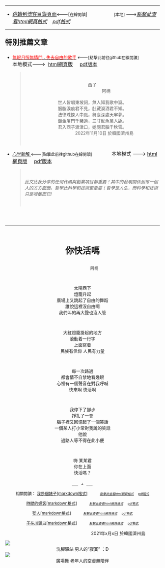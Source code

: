 ****
- [<font size=3>跳轉到博客目錄頁面</font>](../../tableOfContent.md)<---[<font size=2>在線閱讀</font>]&nbsp;&nbsp; &nbsp; &nbsp; &nbsp; &nbsp; &nbsp; &nbsp; &nbsp; &nbsp;&nbsp; &nbsp;  <font size=2> [本地] ---></font><font size=3>[*_點擊此查看html網頁格式_*](../../tableOfContent.html)&nbsp; &nbsp; [*_pdf格式_*](../../tableOfContent.md.pdf)</font>
****

### <p style="font-size: 23px; font-weight:900;">特別推薦文章</p>

- [<font color=red>無眠月照無情門 . 失去自由的歌手</font>](https://github.com/brianwchh/worldofheart/blob/main/md_and_html/%E7%84%A1%E7%9C%A0%E6%9C%88%E7%85%A7%E7%84%A1%E6%83%85%E9%96%80.md)<font size=2> <---[點擊此前往github在線閱讀]</font> &nbsp;&nbsp;&nbsp;&nbsp;&nbsp;&nbsp;&nbsp;&nbsp;&nbsp;&nbsp;&nbsp;&nbsp;&nbsp;&nbsp;&nbsp; <font size=3>本地模式---> &nbsp;[html網頁版](../../md_and_html/無眠月照無情門.html) &nbsp;&nbsp;&nbsp; [pdf版本](../../md_and_html/無眠月照無情門.md.pdf) </font>

    > </br><p align="center">西子</br>&nbsp;&nbsp;&nbsp;&nbsp;&nbsp;&nbsp;&nbsp;&nbsp;&nbsp;&nbsp;&nbsp;&nbsp;&nbsp;&nbsp;&nbsp;&nbsp;&nbsp;&nbsp;&nbsp;&nbsp;&nbsp;&nbsp;&nbsp;阿柄</br></br>世人皆唱東坡詞，無人知我歌中淚。</br>胭脂淚痕君不見，肚藏淚酒君不知。</br>法律珠鍊人中鳳，舞臺深處天牢夢。</br>鍍金屠門千豬過，三寸魷魚萬人舔。</br>君入西子渡津口，她閱君腦千秋雪。</br>&nbsp;&nbsp;&nbsp;&nbsp;&nbsp;&nbsp;&nbsp;&nbsp;&nbsp;&nbsp;&nbsp;&nbsp;&nbsp;&nbsp;&nbsp;&nbsp;&nbsp;&nbsp;&nbsp;&nbsp;2022年11月10日 於韓國濟州島</p></br>
    
-  [心学新解 ](https://github.com/brianwchh/worldofheart)<font size=2><---[點擊此前往github在線閱讀]</font>&nbsp;&nbsp;&nbsp;&nbsp;&nbsp;&nbsp;&nbsp;&nbsp;&nbsp;&nbsp;&nbsp;&nbsp;&nbsp;&nbsp;&nbsp; <font size=3>本地模式 --->&nbsp;[html網頁版](../../md_and_html/心學新解.html) &nbsp;&nbsp;&nbsp; [pdf版本](../../md_and_html/心學新解.md.pdf) </font>

    > </br>*_<span><p> 此文比我分享的任何代碼與創業項目都重要！其中的發現關係到每一個人的方方面面。哲學比科學和技術更重要！哲學是人生，而科學和技術只是喫飯而已!</p></span>_*</br>

    </br>
    </br>

****


</br>

****<p align="center" style="font-size: 28px;">你快活嗎</p>****

<p align="center" style="font-size: small;">&nbsp;&nbsp;&nbsp;&nbsp;&nbsp;&nbsp;&nbsp;&nbsp;&nbsp;&nbsp;&nbsp;&nbsp;&nbsp;&nbsp;&nbsp;&nbsp;&nbsp;&nbsp;&nbsp;&nbsp; 阿柄</p>




<div align="center"> <!-- div_1-->

<p align="center"> 
    
</br>

太陽西下   
燈籠升起  
廣場上又跳起了自由的舞蹈   
誰說這裡沒自由啊  
我們叫的再大聲也沒人管  
    
</br>

大紅燈籠掛起的地方  
滾動着一行字  
上面寫着  
民族有信仰 人民有力量  
    
</br>
 
每一次路過  
都會情不自禁地看幾眼  
心裡有一個聲音在對我呼喊  
快來啊 快活啊  
    
</br>

我停下了腳步   
掙扎了一會  
腦子裡又回憶起了一個笑話  
一個某人打小常對我說的笑話  
他說  
過路人等不得在此小便  
    
</br>

嗨 某某君  
你在上面  
快活嗎？  
  

***___  &nbsp; 。 ___***

  <span style="font-size: 13px;">

  相關閱讀： [我是個婊子[markdown格式]](../../md_and_html/雜文隨筆/我是個婊子.md)&nbsp;&nbsp; &nbsp; &nbsp; &nbsp; &nbsp;   <font size=1>[*_點擊此查看html網頁格式_*](../../md_and_html/雜文隨筆/我是個婊子.html)</font>&nbsp; &nbsp;  <A HREF="../../md_and_html/雜文隨筆/我是個婊子.md.pdf"> <font size=1>pdf格式</font></A> 

  [時間的嫖客[markdown格式]](../../md_and_html/雜文隨筆/我是個婊子.md#時間的嫖客)&nbsp;&nbsp; &nbsp; &nbsp; &nbsp; &nbsp;   <font size=1>[*_點擊此查看html網頁格式_*](../../md_and_html/雜文隨筆/我是個婊子.html#時間的嫖客)</font>&nbsp; &nbsp;  <A HREF="../../md_and_html/雜文隨筆/我是個婊子.md.pdf#page=3#時間的嫖客"> <font size=1>pdf格式</font></A>

  [聖人[markdown格式]](../../md_and_html/雜文隨筆/我是個婊子.md#聖人)&nbsp;&nbsp; &nbsp; &nbsp; &nbsp; &nbsp;   <font size=1>[*_點擊此查看html網頁格式_*](../../md_and_html/雜文隨筆/我是個婊子.html#聖人)</font>&nbsp; &nbsp;  <A HREF="../../md_and_html/雜文隨筆/我是個婊子.md.pdf#page=3#聖人"> <font size=1>pdf格式</font></A>

  [子在川頭曰[markdown格式]](../../md_and_html/雜文隨筆/我是個婊子.md#子在川頭曰)&nbsp;&nbsp; &nbsp; &nbsp; &nbsp; &nbsp;   <font size=1>[*_點擊此查看html網頁格式_*](../../md_and_html/雜文隨筆/我是個婊子.html#子在川頭曰)</font>&nbsp; &nbsp;  <A HREF="../../md_and_html/雜文隨筆/我是個婊子.md.pdf#page=3#子在川頭曰"> <font size=1>pdf格式</font></A>

  </span>

</p>



  <p align="right"> 2021年x月x日 於韓國濟州島 &nbsp;&nbsp;&nbsp;&nbsp;&nbsp;&nbsp;&nbsp;&nbsp;&nbsp;&nbsp;&nbsp; </p>  
  
</div> <!-- end of div_1-->






<!-- image area, flex to make it center,it may not work for github, for html and pdf rendering only -->
<div align="center" style="page-break-inside: avoid; margin-top:1px; margin-bottom:1px;"> <!-- pictureWrapper_div add this only to make the bendan github understand -->
  <div class="ImageWrapperFlex" >
   <div class="FlexSide"  ></div>
   <image class="FlexImage"   src='../雜文隨筆/images/皇家驛站.png'/>
   <div class="FlexSide" ></div>
  </div>
  <p align="center" style="margin:0px;"> 洗腳驛站  男人的“寂寞” ：D </p> 
</div> <!-- end pictureWrapper_div -->


<!-- image area, flex to make it center,it may not work for github, for html and pdf rendering only -->
<div align="center" style="page-break-inside: avoid; margin-top:1px; margin-bottom:1px;"> <!-- pictureWrapper_div add this only to make the bendan github understand -->
  <div class="ImageWrapperFlex" >
   <div class="FlexSide"  ></div>
   <image class="FlexImage"   src='./images/廣場舞1.png'/>
   <div class="FlexSide" ></div>
  </div>
  <p align="center" style="margin:0px;"> 廣場舞 老年人的空虛無陪伴 </p> 
</div> <!-- end pictureWrapper_div -->

</br>
</br>


<style>

.ImageWrapperFlex {
    display: flex; 
    flex-direction: row; 
    margin-top: 1px; 
    margin-bottom: 1px;

    width: 100% ;
}

.FlexSide {
    flex-basis: 0px ;
    flex:1;

}



/* large device screen 設置熒幕顯示圖片大小（電腦等大型屏幕）*/
@media only screen and (min-width: 600px) {

    .FlexImage {
        flex-basis: 600px ;
        flex:0;    
        height:auto; 
        max-width: 600px;
        min-width: 600px;
     
    }

}

 /* small device screen 設置熒幕顯示圖片大小（平板手機等屏幕）*/
@media only screen and (max-width: 600px) {
    
    .FlexImage {
        flex-basis: 600px ;
        flex:1;
        height:auto; 
     
    }

}

/* style for print !important 設置打印圖片大小*/
@media print {

    .FlexImage {
        flex-basis: 600px ;
        flex:0;    
        height:auto; 
        max-width: 600px;
        min-width: 600px;
     
    }
}


</style>



